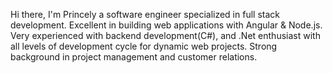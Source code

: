 Hi there, I'm Princely a software engineer specialized in full stack development. Excellent in building web applications with Angular & Node.js. Very experienced with backend development(C#), and .Net enthusiast with all levels of development cycle for dynamic web projects. Strong background in project management and customer relations.
